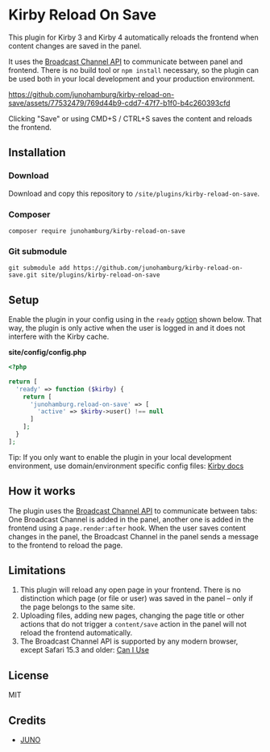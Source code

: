 # Kirby Reload On Save

This plugin for Kirby 3 and Kirby 4 automatically reloads the frontend when content changes are saved in the panel.

It uses the [Broadcast Channel API](https://developer.mozilla.org/en-US/docs/Web/API/Broadcast_Channel_API) to communicate between panel and frontend. There is no build tool or `npm install` necessary, so the plugin can be used both in your local development and your production environment.

https://github.com/junohamburg/kirby-reload-on-save/assets/77532479/769d44b9-cdd7-47f7-b1f0-b4c260393cfd

Clicking "Save" or using CMD+S / CTRL+S saves the content and reloads the frontend.

## Installation

### Download

Download and copy this repository to `/site/plugins/kirby-reload-on-save`.

### Composer

```
composer require junohamburg/kirby-reload-on-save
```

### Git submodule

```
git submodule add https://github.com/junohamburg/kirby-reload-on-save.git site/plugins/kirby-reload-on-save
```

## Setup

Enable the plugin in your config using in the `ready` [option](https://getkirby.com/docs/reference/system/options/ready) shown below. That way, the plugin is only active when the user is logged in and it does not interfere with the Kirby cache.

**site/config/config.php**

```php
<?php

return [
  'ready' => function ($kirby) {
    return [
      'junohamburg.reload-on-save' => [
        'active' => $kirby->user() !== null
      ]
    ];
  }
];

```

Tip: If you only want to enable the plugin in your local development environment, use domain/environment specific config files: [Kirby docs](https://getkirby.com/docs/guide/configuration#multi-environment-setup)

## How it works

The plugin uses the [Broadcast Channel API](https://developer.mozilla.org/en-US/docs/Web/API/Broadcast_Channel_API) to communicate between tabs: One Broadcast Channel is added in the panel, another one is added in the frontend using a `page.render:after` hook.
When the user saves content changes in the panel, the Broadcast Channel in the panel sends a message to the frontend to reload the page.

## Limitations

1. This plugin will reload any open page in your frontend. There is no distinction which page (or file or user) was saved in the panel – only if the page belongs to the same site.
2. Uploading files, adding new pages, changing the page title or other actions that do not trigger a `content/save` action in the panel will not reload the frontend automatically.
3. The Broadcast Channel API is supported by any modern browser, except Safari 15.3 and older: [Can I Use](https://caniuse.com/broadcastchannel)

## License

MIT

## Credits

- [JUNO](https://juno-hamburg.com)
